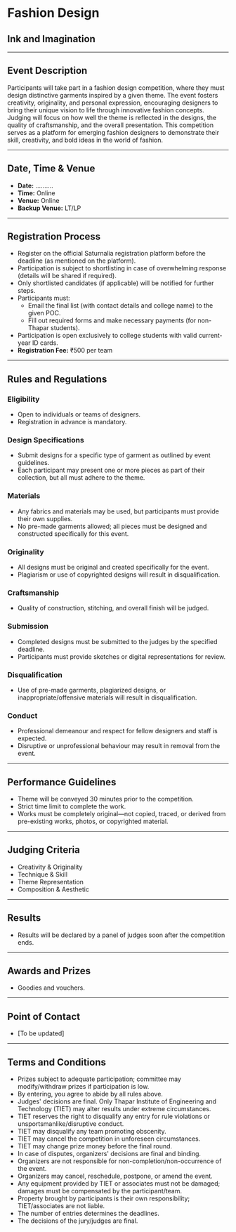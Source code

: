 # Fashion Design

## Ink and Imagination

---

## Event Description

Participants will take part in a fashion design competition, where they must design distinctive garments inspired by a given theme. The event fosters creativity, originality, and personal expression, encouraging designers to bring their unique vision to life through innovative fashion concepts. Judging will focus on how well the theme is reflected in the designs, the quality of craftsmanship, and the overall presentation. This competition serves as a platform for emerging fashion designers to demonstrate their skill, creativity, and bold ideas in the world of fashion.

---

## Date, Time & Venue

- **Date:** ..........
- **Time:** Online
- **Venue:** Online
- **Backup Venue:** LT/LP

---

## Registration Process

- Register on the official Saturnalia registration platform before the deadline (as mentioned on the platform).
- Participation is subject to shortlisting in case of overwhelming response (details will be shared if required).
- Only shortlisted candidates (if applicable) will be notified for further steps.
- Participants must:
  - Email the final list (with contact details and college name) to the given POC.
  - Fill out required forms and make necessary payments (for non-Thapar students).
- Participation is open exclusively to college students with valid current-year ID cards.
- **Registration Fee:** ₹500 per team

---

## Rules and Regulations

### Eligibility
- Open to individuals or teams of designers.
- Registration in advance is mandatory.

### Design Specifications
- Submit designs for a specific type of garment as outlined by event guidelines.
- Each participant may present one or more pieces as part of their collection, but all must adhere to the theme.

### Materials
- Any fabrics and materials may be used, but participants must provide their own supplies.
- No pre-made garments allowed; all pieces must be designed and constructed specifically for this event.

### Originality
- All designs must be original and created specifically for the event.
- Plagiarism or use of copyrighted designs will result in disqualification.

### Craftsmanship
- Quality of construction, stitching, and overall finish will be judged.

### Submission
- Completed designs must be submitted to the judges by the specified deadline.
- Participants must provide sketches or digital representations for review.

### Disqualification
- Use of pre-made garments, plagiarized designs, or inappropriate/offensive materials will result in disqualification.

### Conduct
- Professional demeanour and respect for fellow designers and staff is expected.
- Disruptive or unprofessional behaviour may result in removal from the event.

---

## Performance Guidelines

- Theme will be conveyed 30 minutes prior to the competition.
- Strict time limit to complete the work.
- Works must be completely original—not copied, traced, or derived from pre-existing works, photos, or copyrighted material.

---

## Judging Criteria

- Creativity & Originality
- Technique & Skill
- Theme Representation
- Composition & Aesthetic

---

## Results

- Results will be declared by a panel of judges soon after the competition ends.

---

## Awards and Prizes

- Goodies and vouchers.

---

## Point of Contact

- [To be updated]

---

## Terms and Conditions

- Prizes subject to adequate participation; committee may modify/withdraw prizes if participation is low.
- By entering, you agree to abide by all rules above.
- Judges' decisions are final. Only Thapar Institute of Engineering and Technology (TIET) may alter results under extreme circumstances.
- TIET reserves the right to disqualify any entry for rule violations or unsportsmanlike/disruptive conduct.
- TIET may disqualify any team promoting obscenity.
- TIET may cancel the competition in unforeseen circumstances.
- TIET may change prize money before the final round.
- In case of disputes, organizers' decisions are final and binding.
- Organizers are not responsible for non-completion/non-occurrence of the event.
- Organizers may cancel, reschedule, postpone, or amend the event.
- Any equipment provided by TIET or associates must not be damaged; damages must be compensated by the participant/team.
- Property brought by participants is their own responsibility; TIET/associates are not liable.
- The number of entries determines the deadlines.
- The decisions of the jury/judges are final.
